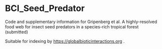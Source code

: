 # BCI_Seed_Predator

Code and supplementary information for Gripenberg et al. A highly-resolved food web for insect seed predators in a species-rich tropical forest (submitted)

Suitable for indexing by https://globalbioticinteractions.org  .

